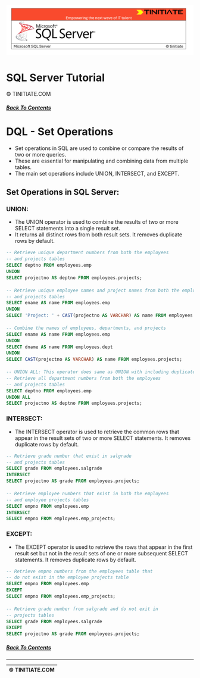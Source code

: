 ![SQL Server Tinitiate Image](sqlserver.png)

# SQL Server Tutorial
&copy; TINITIATE.COM

##### [Back To Contents](./README.md)

# DQL - Set Operations
* Set operations in SQL are used to combine or compare the results of two or more queries.
* These are essential for manipulating and combining data from multiple tables.
* The main set operations include UNION, INTERSECT, and EXCEPT.

## Set Operations in SQL Server:
### UNION:
* The UNION operator is used to combine the results of two or more SELECT statements into a single result set.
* It returns all distinct rows from both result sets. It removes duplicate rows by default.
```sql
-- Retrieve unique department numbers from both the employees
-- and projects tables
SELECT deptno FROM employees.emp
UNION
SELECT projectno AS deptno FROM employees.projects;

-- Retrieve unique employee names and project names from both the employees
-- and projects tables
SELECT ename AS name FROM employees.emp
UNION
SELECT 'Project: ' + CAST(projectno AS VARCHAR) AS name FROM employees.projects;

-- Combine the names of employees, departments, and projects
SELECT ename AS name FROM employees.emp
UNION
SELECT dname AS name FROM employees.dept
UNION
SELECT CAST(projectno AS VARCHAR) AS name FROM employees.projects;

-- UNION ALL: This operator does same as UNION with including duplicate rows
-- Retrieve all department numbers from both the employees
-- and projects tables
SELECT deptno FROM employees.emp
UNION ALL
SELECT projectno AS deptno FROM employees.projects;
```
### INTERSECT:
* The INTERSECT operator is used to retrieve the common rows that appear in the result sets of two or more SELECT statements. It removes duplicate rows by default.
```sql
-- Retrieve grade number that exist in salgrade
-- and projects tables
SELECT grade FROM employees.salgrade
INTERSECT
SELECT projectno AS grade FROM employees.projects;

-- Retrieve employee numbers that exist in both the employees
-- and employee projects tables
SELECT empno FROM employees.emp
INTERSECT
SELECT empno FROM employees.emp_projects;
```
### EXCEPT:
* The EXCEPT operator is used to retrieve the rows that appear in the first result set but not in the result sets of one or more subsequent SELECT statements. It removes duplicate rows by default.
```sql
-- Retrieve empno numbers from the employees table that
-- do not exist in the employee projects table
SELECT empno FROM employees.emp
EXCEPT
SELECT empno FROM employees.emp_projects;

-- Retrieve grade number from salgrade and do not exit in
-- projects tables
SELECT grade FROM employees.salgrade
EXCEPT
SELECT projectno AS grade FROM employees.projects;
```

##### [Back To Contents](./README.md)
***
| &copy; TINITIATE.COM |
|----------------------|
